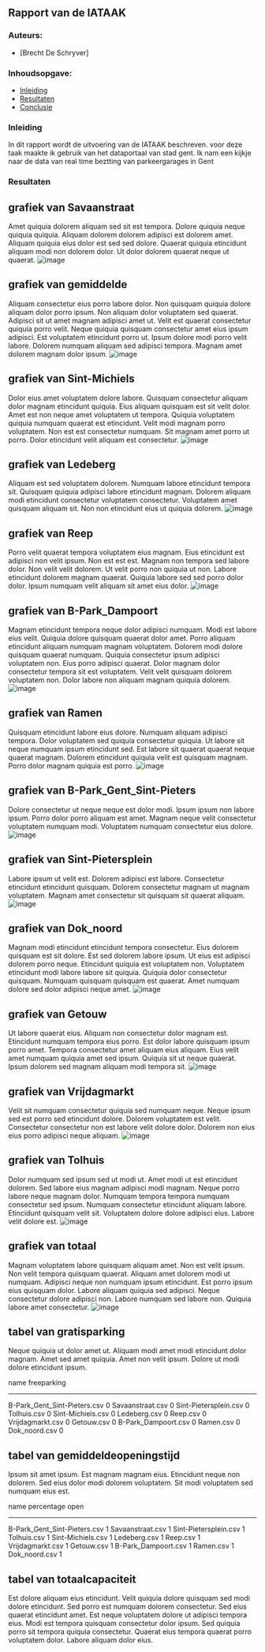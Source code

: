 ## Rapport van de IATAAK
### Auteurs:
 - [Brecht De Schryver]
### Inhoudsopgave:
 - [Inleiding](#inleiding)
 - [Resultaten](#resultaten)
 - [Conclusie](#conclusie)
### Inleiding
In dit rapport wordt de uitvoering van de IATAAK beschreven. voor deze taak maakte ik gebruik van het dataportaal van stad gent. Ik nam een kijkje naar de data van real time beztting van parkeergarages in Gent
### Resultaten
## grafiek van Savaanstraat
Amet quiquia dolorem aliquam sed sit est tempora. Dolore quiquia neque quiquia quiquia. Aliquam dolorem dolorem adipisci est dolorem amet. Aliquam quiquia eius dolor est sed sed dolore. Quaerat quiquia etincidunt aliquam modi non dolorem dolor. Ut dolor dolorem quaerat neque ut quaerat.
![image](./csvimage/Savaanstraat.csv.png)
## grafiek van gemiddelde
Aliquam consectetur eius porro labore dolor. Non quisquam quiquia dolore aliquam dolor porro ipsum. Non aliquam dolor voluptatem sed quaerat. Adipisci sit ut amet magnam adipisci amet ut. Velit est quaerat consectetur quiquia porro velit. Neque quiquia quisquam consectetur amet eius ipsum adipisci. Est voluptatem etincidunt porro ut. Ipsum dolore modi porro velit labore. Dolorem numquam aliquam sed adipisci tempora. Magnam amet dolorem magnam dolor ipsum.
![image](./csvimage/gemiddelde.csv.png)
## grafiek van Sint-Michiels
Dolor eius amet voluptatem dolore labore. Quisquam consectetur aliquam dolor magnam etincidunt quiquia. Eius aliquam quisquam est sit velit dolor. Amet est non neque amet voluptatem ut tempora. Quiquia voluptatem quiquia numquam quaerat est etincidunt. Velit modi magnam porro voluptatem. Non est est consectetur numquam. Sit magnam amet porro ut porro. Dolor etincidunt velit aliquam est consectetur.
![image](./csvimage/Sint-Michiels.csv.png)
## grafiek van Ledeberg
Aliquam est sed voluptatem dolorem. Numquam labore etincidunt tempora sit. Quisquam quiquia adipisci labore etincidunt magnam. Dolorem aliquam modi etincidunt consectetur voluptatem consectetur. Voluptatem amet quisquam aliquam sit. Non non etincidunt eius ut quiquia dolorem.
![image](./csvimage/Ledeberg.csv.png)
## grafiek van Reep
Porro velit quaerat tempora voluptatem eius magnam. Eius etincidunt est adipisci non velit ipsum. Non est est est. Magnam non tempora sed labore dolor. Non velit velit dolorem. Ut velit porro non quiquia ut non. Labore etincidunt dolorem magnam quaerat. Quiquia labore sed sed porro dolor dolor. Ipsum numquam velit aliquam sit amet eius dolor.
![image](./csvimage/Reep.csv.png)
## grafiek van B-Park_Dampoort
Magnam etincidunt tempora neque dolor adipisci numquam. Modi est labore eius velit. Quiquia dolore quisquam quaerat dolor amet. Porro aliquam etincidunt aliquam numquam magnam voluptatem. Dolorem modi dolore quisquam quaerat numquam. Quiquia consectetur ipsum adipisci voluptatem non. Eius porro adipisci quaerat. Dolor magnam dolor consectetur tempora sit est voluptatem. Velit velit quisquam dolorem voluptatem non. Dolor labore non aliquam magnam quiquia dolorem.
![image](./csvimage/B-Park_Dampoort.csv.png)
## grafiek van Ramen
Quisquam etincidunt labore eius dolore. Numquam aliquam adipisci tempora. Dolor voluptatem sed quiquia consectetur quiquia. Ut labore sit neque numquam ipsum etincidunt sed. Est labore sit quaerat quaerat neque quaerat magnam. Dolorem etincidunt quiquia velit est quisquam magnam. Porro dolor magnam quiquia est porro.
![image](./csvimage/Ramen.csv.png)
## grafiek van B-Park_Gent_Sint-Pieters
Dolore consectetur ut neque neque est dolor modi. Ipsum ipsum non labore ipsum. Porro dolor porro aliquam est amet. Magnam neque velit consectetur voluptatem numquam modi. Voluptatem numquam consectetur eius dolore.
![image](./csvimage/B-Park_Gent_Sint-Pieters.csv.png)
## grafiek van Sint-Pietersplein
Labore ipsum ut velit est. Dolorem adipisci est labore. Consectetur etincidunt etincidunt quisquam. Dolorem consectetur magnam ut magnam voluptatem. Magnam amet consectetur sit quisquam sit quaerat aliquam.
![image](./csvimage/Sint-Pietersplein.csv.png)
## grafiek van Dok_noord
Magnam modi etincidunt etincidunt tempora consectetur. Eius dolorem quisquam est sit dolore. Est sed dolorem labore ipsum. Ut eius est adipisci dolorem porro neque. Etincidunt quiquia est voluptatem non. Voluptatem etincidunt modi labore labore sit quiquia. Quiquia dolor consectetur quisquam. Numquam quisquam quisquam est quaerat. Amet numquam dolore sed dolor adipisci neque amet.
![image](./csvimage/Dok_noord.csv.png)
## grafiek van Getouw
Ut labore quaerat eius. Aliquam non consectetur dolor magnam est. Etincidunt numquam tempora eius porro. Est dolor labore quisquam ipsum porro amet. Tempora consectetur amet aliquam eius aliquam. Eius velit amet numquam quiquia amet sed ipsum. Quiquia sit ut neque quaerat. Ipsum dolorem sed magnam aliquam modi tempora sit.
![image](./csvimage/Getouw.csv.png)
## grafiek van Vrijdagmarkt
Velit sit numquam consectetur quiquia sed numquam neque. Neque ipsum sed est porro sed etincidunt dolore. Dolorem voluptatem est velit. Consectetur consectetur non est labore velit dolore dolor. Dolorem non eius eius porro adipisci neque aliquam.
![image](./csvimage/Vrijdagmarkt.csv.png)
## grafiek van Tolhuis
Dolor numquam sed ipsum sed ut modi ut. Amet modi ut est etincidunt dolorem. Sed labore eius magnam adipisci modi magnam. Neque porro labore neque magnam dolor. Numquam tempora tempora numquam consectetur sed ipsum. Numquam consectetur etincidunt aliquam labore. Etincidunt quisquam velit sit. Voluptatem dolore dolore adipisci eius. Labore velit dolore est.
![image](./csvimage/Tolhuis.csv.png)
## grafiek van totaal
Magnam voluptatem labore quisquam aliquam amet. Non est velit ipsum. Non velit tempora quisquam quaerat. Aliquam amet dolorem modi ut numquam. Adipisci neque non numquam ipsum etincidunt. Est porro ipsum eius quisquam dolor. Labore aliquam quiquia sed adipisci. Neque consectetur dolore adipisci non. Labore numquam sed labore non. Quiquia labore amet consectetur.
![image](./csvimage/totaal.png)
## tabel van gratisparking
Neque quiquia ut dolor amet ut. Aliquam modi amet modi etincidunt dolor magnam. Amet sed amet quiquia. Amet non velit ipsum. Dolore ut modi dolore etincidunt ipsum.

name                            freeparking
----------------------------  -------------
B-Park_Gent_Sint-Pieters.csv              0
Savaanstraat.csv                          0
Sint-Pietersplein.csv                     0
Tolhuis.csv                               0
Sint-Michiels.csv                         0
Ledeberg.csv                              0
Reep.csv                                  0
Vrijdagmarkt.csv                          0
Getouw.csv                                0
B-Park_Dampoort.csv                       0
Ramen.csv                                 0
Dok_noord.csv                             0
## tabel van gemiddeldeopeningstijd
Ipsum sit amet ipsum. Est magnam magnam eius. Etincidunt neque non dolorem. Sed eius dolor modi dolorem voluptatem. Sit modi voluptatem sed numquam eius est.

name                            percentage open
----------------------------  -----------------
B-Park_Gent_Sint-Pieters.csv                  1
Savaanstraat.csv                              1
Sint-Pietersplein.csv                         1
Tolhuis.csv                                   1
Sint-Michiels.csv                             1
Ledeberg.csv                                  1
Reep.csv                                      1
Vrijdagmarkt.csv                              1
Getouw.csv                                    1
B-Park_Dampoort.csv                           1
Ramen.csv                                     1
Dok_noord.csv                                 1
## tabel van totaalcapaciteit
Est dolore aliquam eius etincidunt. Velit quiquia dolore quisquam sed modi dolore etincidunt. Sed porro est numquam dolorem consectetur. Sed eius quaerat etincidunt amet. Est neque voluptatem dolore ut adipisci tempora eius. Modi est tempora quisquam consectetur dolor ipsum. Sed quiquia porro sit tempora quiquia consectetur. Quaerat eius tempora quaerat porro voluptatem dolor. Labore aliquam dolor eius.

